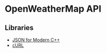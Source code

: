 # OpenWeatherMap API


## Libraries

 - [JSON for Modern C++](https://github.com/nlohmann/json)
 - [cURL](https://github.com/curl/curl)